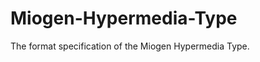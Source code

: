 Miogen-Hypermedia-Type
======================

The format specification of the Miogen Hypermedia Type.